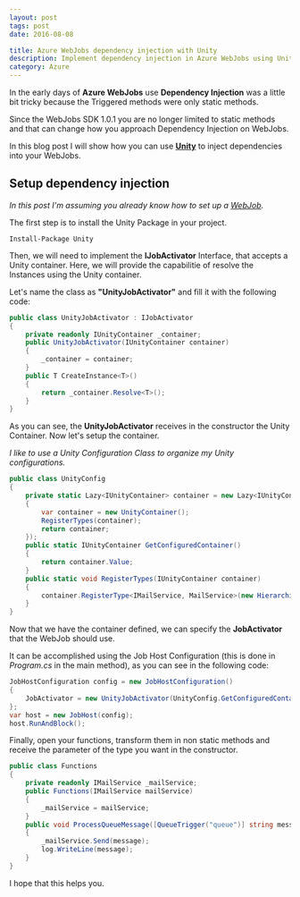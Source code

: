 ```yaml
---
layout: post
tags: post
date: 2016-08-08

title: Azure WebJobs dependency injection with Unity
description: Implement dependency injection in Azure WebJobs using Unity container - IJobActivator interface, UnityJobActivator, and configuration setup.
category: Azure
---
```


In the early days of **Azure WebJobs** use **Dependency Injection** was a little bit tricky because the Triggered methods were only static methods.

Since the WebJobs SDK 1.0.1 you are no longer limited to static methods and that can change how you approach Dependency Injection on WebJobs.

In this blog post I will show how you can use **[Unity](https://github.com/unitycontainer/unity)** to inject dependencies into your WebJobs.

## Setup dependency injection

_In this post I'm assuming you already know how to set up a [WebJob](https://learn.microsoft.com/en-us/azure/app-service/webjobs-sdk-get-started/)._

The first step is to install the Unity Package in your project.

```text
Install-Package Unity
```

Then, we will need to implement the **IJobActivator** Interface, that accepts a Unity container. Here, we will provide the capabilitie of resolve the Instances using the Unity container.

Let's name the class as **"UnityJobActivator"** and fill it with the following code:

```csharp
public class UnityJobActivator : IJobActivator
{
	private readonly IUnityContainer _container;
	public UnityJobActivator(IUnityContainer container)
	{
		_container = container;
	}
	public T CreateInstance<T>()
	{
		return _container.Resolve<T>();
	}
}
```

As you can see, the **UnityJobActivator** receives in the constructor the Unity Container. Now let's setup the container.

_I like to use a Unity Configuration Class to organize my Unity configurations._

```csharp
public class UnityConfig
{
	private static Lazy<IUnityContainer> container = new Lazy<IUnityContainer>(() =>
	{
		var container = new UnityContainer();
		RegisterTypes(container);
		return container;
	});
	public static IUnityContainer GetConfiguredContainer()
	{
		return container.Value;
	}
	public static void RegisterTypes(IUnityContainer container)
	{
		container.RegisterType<IMailService, MailService>(new HierarchicalLifetimeManager());
	}
}
```

Now that we have the container defined, we can specify the **JobActivator** that the WebJob should use.

It can be accomplished using the Job Host Configuration (this is done in _Program.cs_ in the main method), as you can see in the following code:

```csharp
JobHostConfiguration config = new JobHostConfiguration()
{
	JobActivator = new UnityJobActivator(UnityConfig.GetConfiguredContainer())
};
var host = new JobHost(config);
host.RunAndBlock();
```

Finally, open your functions, transform them in non static methods and receive the parameter of the type you want in the constructor.

```csharp
public class Functions
{
	private readonly IMailService _mailService;
	public Functions(IMailService mailService)
	{
		_mailService = mailService;
	}
	public void ProcessQueueMessage([QueueTrigger("queue")] string message, TextWriter log)
	{
		_mailService.Send(message);
		log.WriteLine(message);
	}
}
```

I hope that this helps you.
